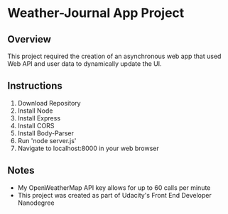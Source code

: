# Weather-Journal App Project

## Overview
This project required the creation of an asynchronous web app that used Web API and user data to dynamically update the UI. 

## Instructions
1. Download Repository
2. Install Node
3. Install Express
4. Install CORS
5. Install Body-Parser
6. Run 'node server.js'
7. Navigate to localhost:8000 in your web browser

## Notes
- My OpenWeatherMap API key allows for up to 60 calls per minute
- This project was created as part of Udacity's Front End Developer Nanodegree